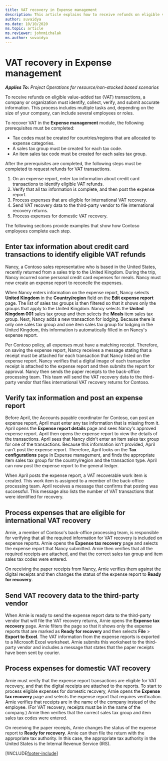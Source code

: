 ```yaml
---
title: VAT recovery in Expense management
description: This article explains how to receive refunds on eligible value-added tax (VAT) transactions.
author: suvaidya
ms.date: 10/10/2020
ms.topic: article
ms.reviewer: johnmichalak
ms.author: suvaidya
---
```


# VAT recovery in Expense management

_**Applies To:** Project Operations for resource/non-stocked based scenarios_

To receive refunds on eligible value-added tax (VAT) transactions, a company or organization must identify, collect, verify, and submit accurate information. This process includes multiple tasks and, depending on the size of your company, can include several employees or roles.

To recover VAT in the **Expense management** module, the following prerequisites must be completed:

- Tax codes must be created for countries/regions that are allocated to expense categories.
- A sales tax group must be created for each tax code.
- An item sales tax code must be created for each sales tax group.

After the prerequisites are completed, the following steps must be completed to request refunds for VAT transactions.

1. On an expense report, enter tax information about credit card transactions to identify eligible VAT refunds.
2. Verify that all tax information is complete, and then post the expense report.
3. Process expenses that are eligible for international VAT recovery.
4. Send VAT recovery data to the third-party vendor to file international recovery returns.
5. Process expenses for domestic VAT recovery.

The following sections provide examples that show how Contoso employees complete each step.

## Enter tax information about credit card transactions to identify eligible VAT refunds

Nancy, a Contoso sales representative who is based in the United States, recently returned from a sales trip to the United Kingdom. During the trip, Nancy incurred some personal credit card expenses for meals. Nancy must now create an expense report to reconcile the expenses.

When Nancy enters information on the expense report, Nancy selects **United Kingdom** in the **Country/region** field on the **Edit expense report** page. The list of sales tax groups is then filtered so that it shows only the groups that apply to the United Kingdom. Nancy selects the **United Kingdom 001** sales tax group and then selects the **Meals** item sales tax group. Next, Nancy adds a new transaction for lodging. Because there is only one sales tax group and one item sales tax group for lodging in the United Kingdom, this information is automatically filled in on Nancy's expense report.

Per Contoso policy, all expenses must have a matching receipt. Therefore, on saving the expense report, Nancy receives a message stating that a receipt must be attached for each transaction that Nancy listed on the expense report. Nancy verifies that a digital image of each transaction receipt is attached to the expense report and then submits the report for approval. Nancy then sends the paper receipts to the back-office processing team. This team will send the VAT recovery data to the third-party vendor that files international VAT recovery returns for Contoso.

## Verify tax information and post an expense report

Before April, the Accounts payable coordinator for Contoso, can post an expense report, April must enter any tax information that is missing from it. April opens the **Expense report details** page and sees Nancy's approved expense report. April then opens the expense report to view the details of the transactions. April sees that Nancy didn't enter an item sales tax group for one of the transactions. Because this information isn't provided, April can't post the expense report. Therefore, April looks on the **Tax configurations** page in Expense management, and finds the appropriate item sales tax group for the country/region and the transaction type. April can now post the expense report to the general ledger.

When April posts the expense report, a VAT recoverable work item is created. This work item is assigned to a member of the back-office processing team. April receives a message that confirms that posting was successful. This message also lists the number of VAT transactions that were identified for recovery.

## Process expenses that are eligible for international VAT recovery

Arnie, a member of Contoso's back-office processing team, is responsible for verifying that all the required information for VAT recovery is included on expense reports. Arnie opens the **Expense tax recovery** page and selects the expense report that Nancy submitted. Arnie then verifies that all the required receipts are attached, and that the correct sales tax group and item sales tax codes were entered.

On receiving the paper receipts from Nancy, Arnie verifies them against the digital receipts and then changes the status of the expense report to **Ready for recovery**.

## Send VAT recovery data to the third-party vendor

When Arnie is ready to send the expense report data to the third-party vendor that will file the VAT recovery returns, Arnie opens the **Expense tax recovery** page. Arnie filters the page so that it shows only the expense reports that are marked as **Ready for recovery** and then selects **File** &gt; **Export to Excel**. The VAT information from the expense reports is exported to a Microsoft Excel worksheet. Arnie submits this worksheet to the third-party vendor and includes a message that states that the paper receipts have been sent by courier.

## Process expenses for domestic VAT recovery

Arnie must verify that the expense report transactions are eligible for VAT recovery, and that the digital receipts are attached to the reports. To start to process eligible expenses for domestic recovery, Arnie opens the **Expense tax recovery** page and selects the expense report that requires verification. Arnie verifies that receipts are in the name of the company instead of the employee. (For VAT recovery, receipts must be in the name of the company.) Arnie then verifies that the correct sales tax group and item sales tax codes were entered.

On receiving the paper receipts, Arnie changes the status of the expense report to **Ready for recovery**. Arnie can then file the return with the appropriate tax authority. In this case, the appropriate tax authority in the United States is the Internal Revenue Service (IRS).


[!INCLUDE[footer-include](../includes/footer-banner.md)]
